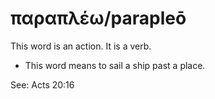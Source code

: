 # παραπλέω/parapleō
This word is an action. It is a verb.
* This word means to sail a ship past a place.

See: Acts 20:16
